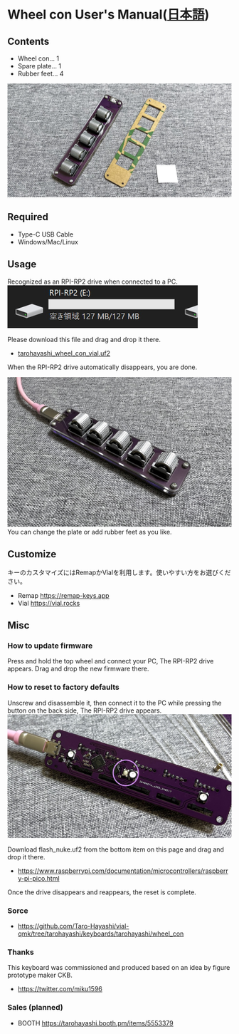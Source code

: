 # Wheel con User's Manual([日本語](README.md))
  
## Contents
- Wheel con... 1
- Spare plate... 1
- Rubber feet... 4
  
![](img/IMG_2659.jpg)

## Required
- Type-C USB Cable
- Windows/Mac/Linux

## Usage
Recognized as an RPI-RP2 drive when connected to a PC.   
![](img/rpi.jpg)  

Please download this file and drag and drop it there.  
- [tarohayashi_wheel_con_vial.uf2](https://github.com/Taro-Hayashi/wheelcon/releases/download/0.23/tarohayashi_wheel_con_vial.uf2)
  
When the RPI-RP2 drive automatically disappears, you are done.  

![](img/IMG_2672.jpg)  
You can change the plate or add rubber feet as you like.  

## Customize
キーのカスタマイズにはRemapかVialを利用します。使いやすい方をお選びください。  
- Remap https://remap-keys.app
- Vial https://vial.rocks

## Misc
### How to update firmware
Press and hold the top wheel and connect your PC, The RPI-RP2 drive appears. Drag and drop the new firmware there.  

### How to reset to factory defaults
Unscrew and disassemble it, then connect it to the PC while pressing the button on the back side, The RPI-RP2 drive appears.  
![](img/IMG_2667.jpg) 

Download flash_nuke.uf2 from the bottom item on this page and drag and drop it there.  
- https://www.raspberrypi.com/documentation/microcontrollers/raspberry-pi-pico.html
  
Once the drive disappears and reappears, the reset is complete.  

### Sorce
- https://github.com/Taro-Hayashi/vial-qmk/tree/tarohayashi/keyboards/tarohayashi/wheel_con

### Thanks
This keyboard was commissioned and produced based on an idea by figure prototype maker CKB.   
- https://twitter.com/miku1596

### Sales (planned)
- BOOTH https://tarohayashi.booth.pm/items/5553379
